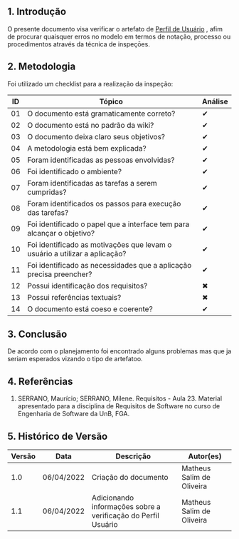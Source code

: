 ## 1. Introdução

O presente documento visa verificar o artefato de [Perfil de Usuário](../analise_requisitos/contexto_uso/perfil_usuario.md) , afim de procurar quaisquer erros no modelo em termos de notação, processo ou procedimentos através da técnica de inspeçōes.

## 2. Metodologia

Foi utilizado um checklist para a realização da inspeção:

| ID  | Tópico                                                                            | Análise  |
| --- | --------------------------------------------------------------------------------- |---|
| 01  | O documento está gramaticamente correto?                                          | ✔ |
| 02  | O documento está no padrão da wiki?                                               | ✔ |
| 03  | O documento deixa claro seus objetivos?                                           | ✔ |
| 04  | A metodologia está bem explicada?                                                 | ✔ |
| 05  | Foram identificadas as pessoas envolvidas?                                        | ✔ |
| 06 | Foi identificado o ambiente?                                                       | ✔ |
| 07 | Foram identificadas as tarefas a serem cumpridas?                                  | ✔ |
| 08 | Foram identificados os passos para execução das tarefas?                           | ✔ |
| 09 | Foi identificado o papel que  a interface tem para alcançar o objetivo?            | ✔ |
| 10| Foi identificado as motivações que levam o usuário a utilizar a aplicação?          | ✔ |
| 11| Foi identificado as necessidades que a aplicação precisa preencher?                 | ✔ |
| 12 | Possui identificação dos requisitos?                                               | ✖ |
| 13 | Possui referências textuais?                                                       | ✖ |
| 14 | O documento está coeso e coerente?                                                 | ✔ |



## 3. Conclusão

De acordo com o planejamento foi encontrado alguns problemas mas que ja seriam esperados vizando o tipo de artefatoo.

## 4. Referências

1. SERRANO, Maurício; SERRANO, Milene. Requisitos - Aula 23. Material apresentado para a disciplina de Requisitos de Software no curso de Engenharia de Software da UnB, FGA.


## 5. Histórico de Versão

| Versão | Data       | Descrição            | Autor(es) |
| ------ | ---------- | -------------------- | --------- |
| 1.0    | 06/04/2022 | Criação do documento | Matheus Salim de Oliveira        |
| 1.1    | 06/04/2022 | Adicionando informações sobre a verificação do Perfil Usuário | Matheus Salim de Oliveira          |
